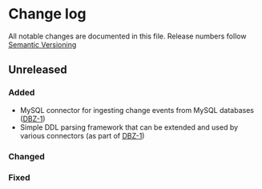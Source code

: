 # Change log

All notable changes are documented in this file. Release numbers follow [Semantic Versioning](http://semver.org)

## Unreleased

### Added

* MySQL connector for ingesting change events from MySQL databases ([DBZ-1](https://issues.jboss.org/projects/DBZ/issues/DBZ-1))
* Simple DDL parsing framework that can be extended and used by various connectors (as part of [DBZ-1](https://issues.jboss.org/projects/DBZ/issues/DBZ-1))

### Changed

### Fixed
